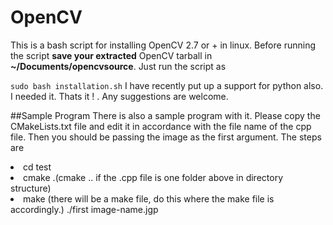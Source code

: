 OpenCV
======
This is a bash script for installing OpenCV 2.7 or + in linux. Before running the script **save your extracted** OpenCV tarball in **~/Documents/opencvsource**. Just run the script as 

`sudo bash installation.sh`
I have recently put up a support for python also. I needed it.
Thats it ! . Any suggestions are welcome.

##Sample Program
There is also a sample program with it. Please copy the CMakeLists.txt file and edit it in accordance with the file name of the cpp file. Then you should be passing the image as the first argument. 
The steps are
<li> cd test
<li> cmake .(cmake .. if the .cpp file is one folder above in directory structure)
<li> make (there will be a make file, do this where the make file is accordingly.)
./first image-name.jgp
